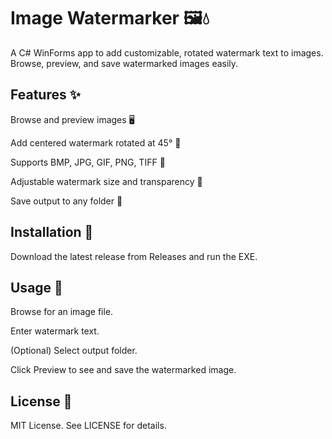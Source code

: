 # Image Watermarker 🖼️💧
A C# WinForms app to add customizable, rotated watermark text to images. Browse, preview, and save watermarked images easily.

## Features ✨
Browse and preview images 🖥️

Add centered watermark rotated at 45° 🔄

Supports BMP, JPG, GIF, PNG, TIFF 📁

Adjustable watermark size and transparency 🎨

Save output to any folder 💾

## Installation 🚀
Download the latest release from Releases and run the EXE.

## Usage 🎯
Browse for an image file.

Enter watermark text.

(Optional) Select output folder.

Click Preview to see and save the watermarked image.

## License 📄
MIT License. See LICENSE for details.